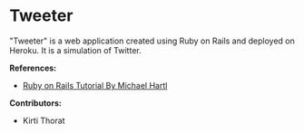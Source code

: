 # Tweeter

"Tweeter" is a web application created using Ruby on Rails and deployed on Heroku. It is a simulation of Twitter.

**References:**

* [Ruby on Rails Tutorial By Michael Hartl](https://www.railstutorial.org/book)

**Contributors:**

* Kirti Thorat